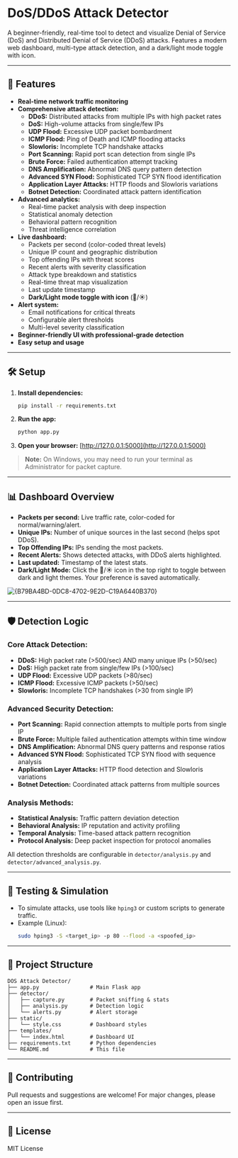 # DoS/DDoS Attack Detector

A beginner-friendly, real-time tool to detect and visualize Denial of Service (DoS) and Distributed Denial of Service (DDoS) attacks. Features a modern web dashboard, multi-type attack detection, and a dark/light mode toggle with icon.

---

## 🚀 Features
- **Real-time network traffic monitoring**
- **Comprehensive attack detection:**
  - **DDoS:** Distributed attacks from multiple IPs with high packet rates
  - **DoS:** High-volume attacks from single/few IPs
  - **UDP Flood:** Excessive UDP packet bombardment
  - **ICMP Flood:** Ping of Death and ICMP flooding attacks
  - **Slowloris:** Incomplete TCP handshake attacks
  - **Port Scanning:** Rapid port scan detection from single IPs
  - **Brute Force:** Failed authentication attempt tracking
  - **DNS Amplification:** Abnormal DNS query pattern detection
  - **Advanced SYN Flood:** Sophisticated TCP SYN flood identification
  - **Application Layer Attacks:** HTTP floods and Slowloris variations
  - **Botnet Detection:** Coordinated attack pattern identification
- **Advanced analytics:**
  - Real-time packet analysis with deep inspection
  - Statistical anomaly detection
  - Behavioral pattern recognition
  - Threat intelligence correlation
- **Live dashboard:**
  - Packets per second (color-coded threat levels)
  - Unique IP count and geographic distribution
  - Top offending IPs with threat scores
  - Recent alerts with severity classification
  - Attack type breakdown and statistics
  - Real-time threat map visualization
  - Last update timestamp
  - **Dark/Light mode toggle with icon** (🌙/☀️)
- **Alert system:**
  - Email notifications for critical threats
  - Configurable alert thresholds
  - Multi-level severity classification
- **Beginner-friendly UI with professional-grade detection**
- **Easy setup and usage**

---

## 🛠️ Setup

1. **Install dependencies:**
   ```bash
   pip install -r requirements.txt
   ```
2. **Run the app:**
   ```bash
   python app.py
   ```
3. **Open your browser:**
   [http://127.0.0.1:5000](http://127.0.0.1:5000)

> **Note:** On Windows, you may need to run your terminal as Administrator for packet capture.

---

## 📊 Dashboard Overview
- **Packets per second:** Live traffic rate, color-coded for normal/warning/alert.
- **Unique IPs:** Number of unique sources in the last second (helps spot DDoS).
- **Top Offending IPs:** IPs sending the most packets.
- **Recent Alerts:** Shows detected attacks, with DDoS alerts highlighted.
- **Last updated:** Timestamp of the latest stats.
- **Dark/Light Mode:** Click the 🌙/☀️ icon in the top right to toggle between dark and light themes. Your preference is saved automatically.

![{B79BA4BD-0DC8-4702-9E2D-C19A6440B370}](https://github.com/user-attachments/assets/3c1cd4da-9858-4f22-847e-a22a06475d5c)

---

## 🛡️ Detection Logic

### **Core Attack Detection:**
- **DDoS:** High packet rate (>500/sec) AND many unique IPs (>50/sec)
- **DoS:** High packet rate from single/few IPs (>100/sec)
- **UDP Flood:** Excessive UDP packets (>80/sec)
- **ICMP Flood:** Excessive ICMP packets (>50/sec)
- **Slowloris:** Incomplete TCP handshakes (>30 from single IP)

### **Advanced Security Detection:**
- **Port Scanning:** Rapid connection attempts to multiple ports from single IP
- **Brute Force:** Multiple failed authentication attempts within time window
- **DNS Amplification:** Abnormal DNS query patterns and response ratios
- **Advanced SYN Flood:** Sophisticated TCP SYN flood with sequence analysis
- **Application Layer Attacks:** HTTP flood detection and Slowloris variations
- **Botnet Detection:** Coordinated attack patterns from multiple sources

### **Analysis Methods:**
- **Statistical Analysis:** Traffic pattern deviation detection
- **Behavioral Analysis:** IP reputation and activity profiling
- **Temporal Analysis:** Time-based attack pattern recognition
- **Protocol Analysis:** Deep packet inspection for protocol anomalies

All detection thresholds are configurable in `detector/analysis.py` and `detector/advanced_analysis.py`.

---

## 🧪 Testing & Simulation
- To simulate attacks, use tools like `hping3` or custom scripts to generate traffic.
- Example (Linux):
  ```bash
  sudo hping3 -S <target_ip> -p 80 --flood -a <spoofed_ip>
  ```


---

## 📂 Project Structure
```
DOS Attack Detector/
├── app.py                # Main Flask app
├── detector/
│   ├── capture.py        # Packet sniffing & stats
│   ├── analysis.py       # Detection logic
│   └── alerts.py         # Alert storage
├── static/
│   └── style.css         # Dashboard styles
├── templates/
│   └── index.html        # Dashboard UI
├── requirements.txt      # Python dependencies
└── README.md             # This file
```

---

## 🤝 Contributing
Pull requests and suggestions are welcome! For major changes, please open an issue first.

---

## 📜 License
MIT License 

